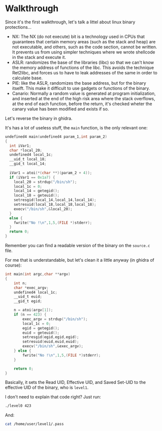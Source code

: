 # Walkthrough

Since it's the first walkthrough, let's talk a littel about linux binary
protections...

- NX: The NX (do not execute) bit is a technology used in CPUs that guarantees that certain memory areas (such as the stack and heap) are not executable, and others, such as the code section, cannot be written. It prevents us from using simpler techniques where we wrote shellcode in the stack and execute it.
- ASLR: randomizes the base of the libraries (libc) so that we can't know the memory address of functions of the libc. This avoids the technique Ret2libc, and forces us to have to leak addresses of the same in order to calculate base.
- PIE: like the ASLR, randomizes the base address, but for the binary itselft. This make it difficult to use gadgets or functions of the binary.
- Canario: Normally a random value is generated at program initialization, and inserted at the end of the high risk area where the stack overflows, at the end of each function, before the return, it's checked wheter the canary value has been modified and exists if so.

Let's reverse the binary in ghidra.

It's has a lot of useless stuff, the `main` function, is the only relevant one:
```c
undefined4 main(undefined4 param_1,int param_2)
{
  int iVar1;
  char *local_20;
  undefined4 local_1c;
  __uid_t local_18;
  __gid_t local_14;
  
  iVar1 = atoi(*(char **)(param_2 + 4));
  if (iVar1 == 0x1a7) {
    local_20 = strdup("/bin/sh");
    local_1c = 0;
    local_14 = getegid();
    local_18 = geteuid();
    setresgid(local_14,local_14,local_14);
    setresuid(local_18,local_18,local_18);
    execv("/bin/sh",&local_20);
  }
  else {
    fwrite("No !\n",1,5,(FILE *)stderr);
  }
  return 0;
}
```

Remember you can find a readable version of the binary on the `source.c` file.

For me that is understandable, but let's clean it a little anyway
(in ghidra of course):
```c
int main(int argc,char **argv)
{
    int n;
    char *exec_argv;
    undefined4 local_1c;
    __uid_t euid;
    __gid_t egid;

    n = atoi(argv[1]);
    if (n == 423) {
        exec_argv = strdup("/bin/sh");
        local_1c = 0;
        egid = getegid();
        euid = geteuid();
        setresgid(egid,egid,egid);
        setresuid(euid,euid,euid);
        execv("/bin/sh",&exec_argv);
    } else {
        fwrite("No !\n",1,5,(FILE *)stderr);
    }

    return 0;
}
```

Basically, it sets the Read UID, Effective UID, and Saved Set-UID to the
effective UID of the binary, who is `level1`.

I don't need to explain that code right? Just run:
```bash
./level0 423
```

And:
```bash
cat /home/user/level1/.pass
```
